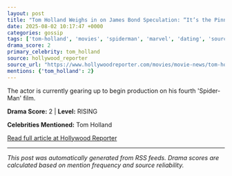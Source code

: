 ```yaml
---
layout: post
title: "Tom Holland Weighs in on James Bond Speculation: “It’s the Pinnacle of Working in Our Industry”"
date: 2025-08-02 10:17:47 +0000
categories: gossip
tags: ['tom-holland', 'movies', 'spiderman', 'marvel', 'dating', 'source-hollywood_reporter', 'drama-rising']
drama_score: 2
primary_celebrity: tom_holland
source: hollywood_reporter
source_url: "https://www.hollywoodreporter.com/movies/movie-news/tom-holland-james-bond-speculation-1236336138/"
mentions: {'tom_holland': 2}
---
```


The actor is currently gearing up to begin production on his fourth 'Spider-Man' film.

**Drama Score:** 2 | **Level:** RISING

**Celebrities Mentioned:** Tom Holland

[Read full article at Hollywood Reporter](https://www.hollywoodreporter.com/movies/movie-news/tom-holland-james-bond-speculation-1236336138/)

---
*This post was automatically generated from RSS feeds. Drama scores are calculated based on mention frequency and source reliability.*
